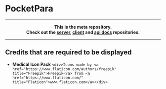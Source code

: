 # PocketPara

---
**<p align="center">This is the meta repository.<br />Check out the [server], [client] and [api docs] repositories.</p>**

[server]:https://github.com/PocketPara/pocketpara-server
[client]:https://github.com/PocketPara/pocketpara-client
[api docs]:https://github.com/PocketPara/pocketpara-apidocs

---

## Credits that are required to be displayed
* **Medical Icon Pack** `<div>Icons made by <a href="https://www.flaticon.com/authors/freepik" title="Freepik">Freepik</a> from <a href="https://www.flaticon.com/"     title="Flaticon">www.flaticon.com</a></div>`